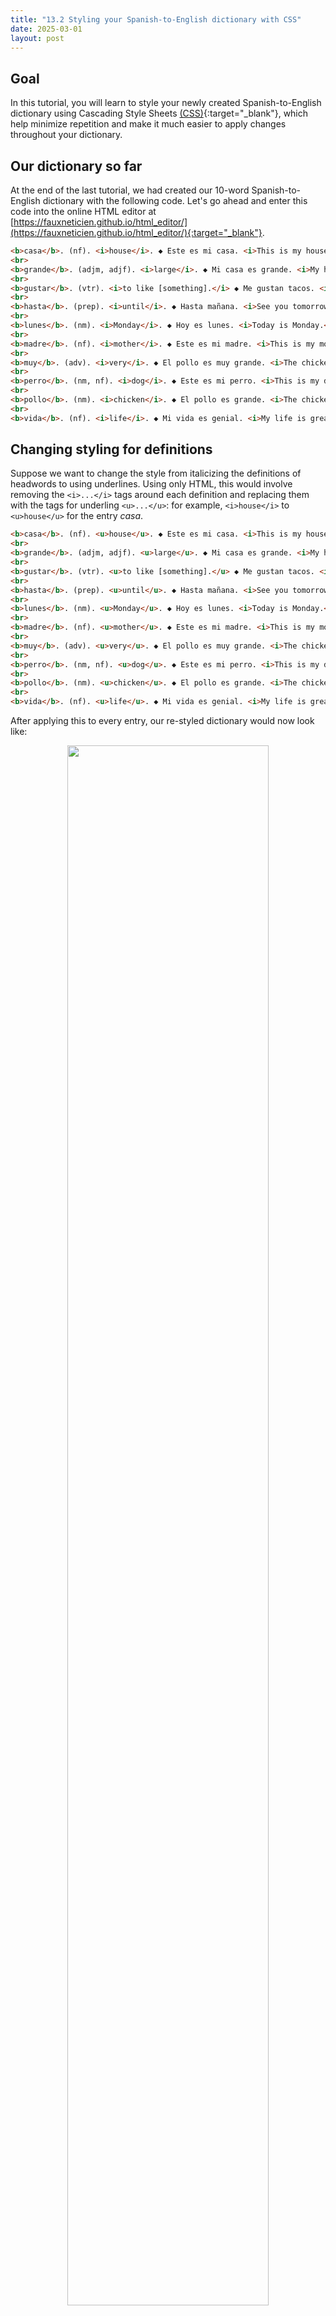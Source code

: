 ```yaml
---
title: "13.2 Styling your Spanish-to-English dictionary with CSS"
date: 2025-03-01
layout: post
---
```


## Goal

In this tutorial, you will learn to style your newly created Spanish-to-English dictionary using 
Cascading Style Sheets [(CSS)](https://en.wikipedia.org/wiki/CSS){:target="_blank"}, which help minimize repetition and make it much easier to apply changes throughout your dictionary.

## Our dictionary so far

At the end of the last tutorial, we had created our 10-word Spanish-to-English dictionary with the following code.
Let's go ahead and enter this code into the online HTML editor at [https://fauxneticien.github.io/html_editor/](https://fauxneticien.github.io/html_editor/){:target="_blank"}.

```html
<b>casa</b>. (nf). <i>house</i>. ◆ Este es mi casa. <i>This is my house.</i>
<br>
<b>grande</b>. (adjm, adjf). <i>large</i>. ◆ Mi casa es grande. <i>My house is large.</i>
<br>
<b>gustar</b>. (vtr). <i>to like [something].</i> ◆ Me gustan tacos. <i>I like tacos.</i>
<br>
<b>hasta</b>. (prep). <i>until</i>. ◆ Hasta mañana. <i>See you tomorrow (lit. until tomorrow).</i>
<br>
<b>lunes</b>. (nm). <i>Monday</i>. ◆ Hoy es lunes. <i>Today is Monday.</i>
<br>
<b>madre</b>. (nf). <i>mother</i>. ◆ Este es mi madre. <i>This is my mother.</i>
<br>
<b>muy</b>. (adv). <i>very</i>. ◆ El pollo es muy grande. <i>The chicken is very large.</i>
<br>
<b>perro</b>. (nm, nf). <i>dog</i>. ◆ Este es mi perro. <i>This is my dog.</i>
<br>
<b>pollo</b>. (nm). <i>chicken</i>. ◆ El pollo es grande. <i>The chicken is large.</i>
<br>
<b>vida</b>. (nf). <i>life</i>. ◆ Mi vida es genial. <i>My life is great.</i>
```

## Changing styling for definitions

Suppose we want to change the style from italicizing the definitions of headwords to using underlines.
Using only HTML, this would involve removing the `<i>...</i>` tags around each definition and replacing them with the tags for underling `<u>...</u>`: for example, `<i>house</i>` to `<u>house</u>` for the entry *casa*.

```html
<b>casa</b>. (nf). <u>house</u>. ◆ Este es mi casa. <i>This is my house.</i>
<br>
<b>grande</b>. (adjm, adjf). <u>large</u>. ◆ Mi casa es grande. <i>My house is large.</i>
<br>
<b>gustar</b>. (vtr). <u>to like [something].</u> ◆ Me gustan tacos. <i>I like tacos.</i>
<br>
<b>hasta</b>. (prep). <u>until</u>. ◆ Hasta mañana. <i>See you tomorrow (lit. until tomorrow).</i>
<br>
<b>lunes</b>. (nm). <u>Monday</u>. ◆ Hoy es lunes. <i>Today is Monday.</i>
<br>
<b>madre</b>. (nf). <u>mother</u>. ◆ Este es mi madre. <i>This is my mother.</i>
<br>
<b>muy</b>. (adv). <u>very</u>. ◆ El pollo es muy grande. <i>The chicken is very large.</i>
<br>
<b>perro</b>. (nm, nf). <u>dog</u>. ◆ Este es mi perro. <i>This is my dog.</i>
<br>
<b>pollo</b>. (nm). <u>chicken</u>. ◆ El pollo es grande. <i>The chicken is large.</i>
<br>
<b>vida</b>. (nf). <u>life</u>. ◆ Mi vida es genial. <i>My life is great.</i>
```

After applying this to every entry, our re-styled dictionary would now look like:

<p align="center">
<img src="{{ site.base_url }}{% link /assets/imgs/13.1_2025-03-01_spanish-dictionary-underlined.png %}" width="80%">
</p>

If we wanted to try out another style or change our mind and go back to italicized definitions, we'd have to manually update every single definition again.
This is already starting to get cumbersome for a 10-word dictionary, let alone one that might have 1000 or 10,000 words.

## Styling with spans

Instead of directly specifying the style using purpose-specific tags such as `<i>` or `<u>`, we can use a `<span>` tag, which has no inherent style associated with it.

```html
<b>casa</b>. (nf). <span>house</span>. ◆ Este es mi casa. <i>This is my house.</i>
<br>
<b>grande</b>. (adjm, adjf). <span>large</span>. ◆ Mi casa es grande. <i>My house is large.</i>
<br>
<b>gustar</b>. (vtr). <span>to like [something].</span> ◆ Me gustan tacos. <i>I like tacos.</i>
<br>
<b>hasta</b>. (prep). <span>until</span>. ◆ Hasta mañana. <i>See you tomorrow (lit. until tomorrow).</i>
<br>
<b>lunes</b>. (nm). <span>Monday</span>. ◆ Hoy es lunes. <i>Today is Monday.</i>
<br>
<b>madre</b>. (nf). <span>mother</span>. ◆ Este es mi madre. <i>This is my mother.</i>
<br>
<b>muy</b>. (adv). <span>very</span>. ◆ El pollo es muy grande. <i>The chicken is very large.</i>
<br>
<b>perro</b>. (nm, nf). <span>dog</span>. ◆ Este es mi perro. <i>This is my dog.</i>
<br>
<b>pollo</b>. (nm). <span>chicken</span>. ◆ El pollo es grande. <i>The chicken is large.</i>
<br>
<b>vida</b>. (nf). <span>life</span>. ◆ Mi vida es genial. <i>My life is great.</i>
```

Notice that the definition `house` appears as un-styled, despite the `<span>` tags around it.

<p align="center">
<img src="{{ site.base_url }}{% link /assets/imgs/13.1_2025-03-01_spanish-dictionary-span.png %}">
</p>

To italicize all content within these `<span>` tags, we can target them with CSS as follows:

```html
<style type="text/css">
span {
    font-style: italic;
}
</style>
```

We won't break down what each line means/does for this first impression of CSS.
What we can notice/appreciate for now is that the specification for italicizing all spans is only written once at the top.
When we change this CSS span style, for example by specifying a different font color (e.g. by adding `color: red`), we can see that it applies to all definitions:

<p align="center">
<img src="{{ site.base_url }}{% link /assets/imgs/13.1_2025-03-01_spanish-dictionary-color.gif %}">
</p>

## Target styling with classes

To make experimenting with different styles easier, let's convert all parts within the entries to use `<span>` tags then.

```html
<style type="text/css">
span {
    font-style: italic;
}
</style>

<span>casa</span>. (nf). <span>house</span>. ◆ Este es mi casa. <span>This is my house.</span>
<br>
<span>grande</span>. (adjm, adjf). <span>large</span>. ◆ Mi casa es grande. <span>My house is large.</span>
<br>
<span>gustar</span>. (vtr). <span>to like [something].</span> ◆ Me gustan tacos. <span>I like tacos.</span>
<br>
<span>hasta</span>. (prep). <span>until</span>. ◆ Hasta mañana. <span>See you tomorrow (lit. until tomorrow).</span>
<br>
<span>lunes</span>. (nm). <span>Monday</span>. ◆ Hoy es lunes. <span>Today is Monday.</span>
<br>
<span>madre</span>. (nf). <span>mother</span>. ◆ Este es mi madre. <span>This is my mother.</span>
<br>
<span>muy</span>. (adv). <span>very</span>. ◆ El pollo es muy grande. <span>The chicken is very large.</span>
<br>
<span>perro</span>. (nm, nf). <span>dog</span>. ◆ Este es mi perro. <span>This is my dog.</span>
<br>
<span>pollo</span>. (nm). <span>chicken</span>. ◆ El pollo es grande. <span>The chicken is large.</span>
<br>
<span>vida</span>. (nf). <span>life</span>. ◆ Mi vida es genial. <span>My life is great.</span>
```

Naively applied, we can see that the browser is doing exactly as instructed, italicizing *everything* in between `<span>` tags:

<p align="center">
<img src="{{ site.base_url }}{% link /assets/imgs/13.1_2025-03-01_spanish-dictionary-all-italics.png %}" width="80%">
</p>

What we would like to do is differentiate between different kinds of spans: those that wrap around headwords, those that wrap around definitions, and those that wrap around translations of example sentences.

To accomplish this, we use the `class` attribute to give each of these span types a unique name (respectively `headword`, `def`, and `te`; each shorter than the other to show that the names are arbitrary and can be whatever you want to call them).
Now we can target specific span types for styling (via the CSS dot notation, e.g. `span.headword`).

```html
<style type="text/css">
span.headword {
    font-weight: bold;
}

span.def {
    font-style: italic;
}

span.te {
    font-style: italic;
}
</style>

<span class="headword">casa</span>. (nf). <span class="def">house</span>. ◆ Este es mi casa. <span class="te">This is my house.</span>
<br>
<span class="headword">grande</span>. (adjm, adjf). <span class="def">large</span>. ◆ Mi casa es grande. <span class="te">My house is large.</span>
<br>
<span class="headword">gustar</span>. (vtr). <span class="def">to like [something].</span> ◆ Me gustan tacos. <span class="te">I like tacos.</span>
<br>
<span class="headword">hasta</span>. (prep). <span class="def">until</span>. ◆ Hasta mañana. <span class="te">See you tomorrow (lit. until tomorrow).</span>
<br>
<span class="headword">lunes</span>. (nm). <span class="def">Monday</span>. ◆ Hoy es lunes. <span class="te">Today is Monday.</span>
<br>
<span class="headword">madre</span>. (nf). <span class="def">mother</span>. ◆ Este es mi madre. <span class="te">This is my mother.</span>
<br>
<span class="headword">muy</span>. (adv). <span class="def">very</span>. ◆ El pollo es muy grande. <span class="te">The chicken is very large.</span>
<br>
<span class="headword">perro</span>. (nm, nf). <span class="def">dog</span>. ◆ Este es mi perro. <span class="te">This is my dog.</span>
<br>
<span class="headword">pollo</span>. (nm). <span class="def">chicken</span>. ◆ El pollo es grande. <span class="te">The chicken is large.</span>
<br>
<span class="headword">vida</span>. (nf). <span class="def">life</span>. ◆ Mi vida es genial. <span class="te">My life is great.</span>
```

Awesome!
Using HTML and CSS together means that we can control from a central location the styling for specific parts of every entry in the entire dictionary (be it just 10 words or 10,000 words):

<p align="center">
<img src="{{ site.base_url }}{% link /assets/imgs/13.1_2025-03-01_spanish-dictionary-span-classes.gif %}">
</p>
